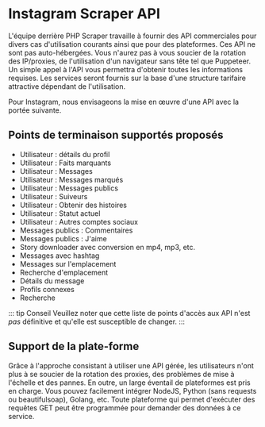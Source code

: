 # Instagram Scraper API

L'équipe derrière PHP Scraper travaille à fournir des API commerciales pour divers cas d'utilisation courants ainsi que pour des plateformes. Ces API ne sont pas auto-hébergées. Vous n'aurez pas à vous soucier de la rotation des IP/proxies, de l'utilisation d'un navigateur sans tête tel que Puppeteer. Un simple appel à l'API vous permettra d'obtenir toutes les informations requises. Les services seront fournis sur la base d'une structure tarifaire attractive dépendant de l'utilisation.

Pour Instagram, nous envisageons la mise en œuvre d'une API avec la portée suivante.

## Points de terminaison supportés proposés

- Utilisateur : détails du profil
- Utilisateur : Faits marquants
- Utilisateur : Messages
- Utilisateur : Messages marqués
- Utilisateur : Messages publics
- Utilisateur : Suiveurs
- Utilisateur : Obtenir des histoires
- Utilisateur : Statut actuel
- Utilisateur : Autres comptes sociaux
- Messages publics : Commentaires
- Messages publics : J'aime
- Story downloader avec conversion en mp4, mp3, etc.
- Messages avec hashtag
- Messages sur l'emplacement
- Recherche d'emplacement
- Détails du message
- Profils connexes
- Recherche

::: tip Conseil
Veuillez noter que cette liste de points d'accès aux API n'est *pas* définitive et qu'elle est susceptible de changer.
:::

## Support de la plate-forme

Grâce à l'approche consistant à utiliser une API gérée, les utilisateurs n'ont plus à se soucier de la rotation des proxies, des problèmes de mise à l'échelle et des pannes. En outre, un large éventail de plateformes est pris en charge. Vous pouvez facilement intégrer NodeJS, Python (sans requests ou beautifulsoap), Golang, etc. Toute plateforme qui permet d'exécuter des requêtes GET peut être programmée pour demander des données à ce service.
